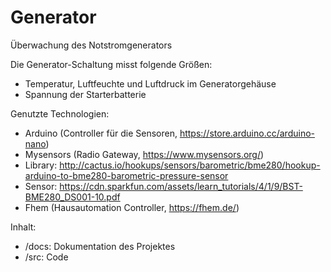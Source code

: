 # Generator

Überwachung des Notstromgenerators

Die Generator-Schaltung misst folgende Größen:
- Temperatur, Luftfeuchte und Luftdruck im Generatorgehäuse
- Spannung der Starterbatterie

Genutzte Technologien:
- Arduino (Controller für die Sensoren, https://store.arduino.cc/arduino-nano)
- Mysensors (Radio Gateway, https://www.mysensors.org/)
- Library: http://cactus.io/hookups/sensors/barometric/bme280/hookup-arduino-to-bme280-barometric-pressure-sensor
- Sensor: https://cdn.sparkfun.com/assets/learn_tutorials/4/1/9/BST-BME280_DS001-10.pdf
- Fhem (Hausautomation Controller, https://fhem.de/)

Inhalt:
- /docs: Dokumentation des Projektes
- /src: Code
